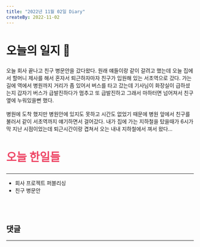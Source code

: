 ```yaml
---
title: "2022년 11월 02일 Diary"
createBy: 2022-11-02
---
```



##  <h2 style="font-size: 30px">오늘의 일지 🎪</h2>
오늘 회사 끝나고 친구 병문안을 갔다왔다. 원래 얘들이랑 같이 갈려고 했는데 오늘 집에서 할머니 제사를 해서 혼자서 퇴근하자마자 친구가 입원해 있는 서초역으로 갔다. 가는 길에 역에서 병원까지 거리가 좀 있어서 버스를 타고 갔는데 기사님이 화장실이 급하셨는지 갑자기 버스가 급발진하다가 멈추고 또 급발진하고 그래서 마하터면 넘어져서 친구 옆에 누워있을뻔 했다.
<br>
<br>
병원에 도착 했지만 병원안에 있지도 못하고 시간도 없었기 때문에 병원 앞에서 친구를 불러서 같이 서초역까지 얘기하면서 걸어갔다. 내가 집에 가는 지하철을 탔을때가 6시가 막 지난 시점이었는데 퇴근시간이랑 겹쳐서 오는 내내 지하철에서 껴서 왔다...


## <h2 style="color: #ee4867; font-size: 30px">오늘 한일들</h2>
--- 
- 회사 프로젝트 퍼블리싱
- 친구 병문안

<br>
<br>

## 댓글
---
<br>

<Comment />
